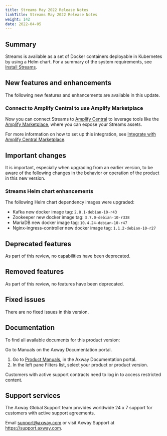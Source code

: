 ```yaml
---
title: Streams May 2022 Release Notes
linkTitle: Streams May 2022 Release Notes
weight: 142
date: 2022-04-05
---
```


## Summary

Streams is available as a set of Docker containers deployable in Kubernetes by using a Helm chart. For a summary of the system requirements, see [Install Streams](/docs/install/).

## New features and enhancements

The following new features and enhancements are available in this update.

### Connect to Amplify Central to use Amplify Marketplace

Now you can connect Streams to [Amplify Central](https://docs.axway.com/bundle/amplify-central/page/docs/index.html) to leverage tools like the [Amplify Marketplace](https://docs.axway.com/bundle/amplify-central/page/docs/manage_marketplace/index.html), where you can expose your Streams assets.

For more information on how to set up this integration, see [Integrate with Amplify Central Marketplace](/docs/install/amplify-central-integration).

## Important changes
<!-- Use this section to describe any changes in the behavior of the product (as a result of features or fixes), for example, new Java system properties in the jvm.xml file. This section could also be used for any important information that doesn't fit elsewhere. -->

It is important, especially when upgrading from an earlier version, to be aware of the following changes in the behavior or operation of the product in this new version.

### Streams Helm chart enhancements

The following Helm chart dependency images were upgraded:

* Kafka new docker image tag: `2.8.1-debian-10-r43`
* Zookeeper new docker image tag: `3.7.0-debian-10-r338`
* MariaDB new docker image tag: `10.4.24-debian-10-r47`
* Nginx-ingress-controller new docker image tag: `1.1.2-debian-10-r27`

## Deprecated features
<!-- As part of our software development life cycle, we constantly review our Streams offering. -->

As part of this review, no capabilities have been deprecated.

## Removed features
<!-- To stay current and align our offerings with customer demand and best practices, Axway might discontinue support for some capabilities. -->

As part of this review, no features have been deprecated.

## Fixed issues

There are no fixed issues in this version.

## Documentation

To find all available documents for this product version:

Go to Manuals on the Axway Documentation portal.

1. Go to [Product Manuals](https://docs.axway.com/bundle), in the Axway Documentation portal.
2. In the left pane Filters list, select your product or product version.

Customers with active support contracts need to log in to access restricted content.

## Support services

The Axway Global Support team provides worldwide 24 x 7 support for customers with active support agreements.

Email [support@axway.com](mailto:support@axway.com) or visit Axway Support at <https://support.axway.com>.
